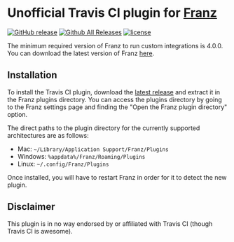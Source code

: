 # Unofficial Travis CI plugin for [Franz](http://meetfranz.com/)

[![GitHub release](https://img.shields.io/github/release/Section214/franz-travis-ci.svg)](https://github.com/Section214/franz-travis-ci/releases/latest)
[![Github All Releases](https://img.shields.io/github/downloads/Section214/franz-travis-ci/total.svg)](https://github.com/Section214/franz-travis-ci/releases/latest)
[![license](https://img.shields.io/github/license/Section214/franz-travis-ci.svg)](https://github.com/Section214/franz-travis-ci/blob/master/LICENSE)

The minimum required version of Franz to run custom integrations is 4.0.0. You can download the latest version of Franz [here](http://meetfranz.com/#download).

## Installation

To install the Travis CI plugin, download the [latest release](https://github.com/Section214/franz-travis-ci/releases/latest) and extract it in the Franz plugins directory. You can access the plugins directory by going to the Franz settings page and finding the "Open the Franz plugin directory" option.

The direct paths to the plugin directory for the currently supported architectures are as follows:

 * Mac: `~/Library/Application Support/Franz/Plugins`
 * Windows: `%appdata%/Franz/Roaming/Plugins`
 * Linux: `~/.config/Franz/Plugins`

Once installed, you will have to restart Franz in order for it to detect the new plugin.

## Disclaimer

This plugin is in no way endorsed by or affiliated with Travis CI (though Travis CI is awesome).
